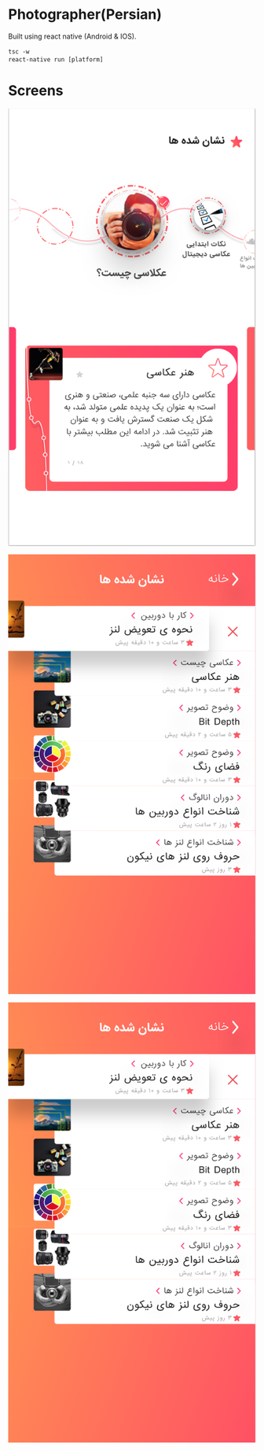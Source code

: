 # Photographer(Persian)
Built using react native (Android & IOS).

```
tsc -w
react-native run [platform]
```

# Screens

![Alt text](assets/screens/a.png?raw=true "Main Menu")

![Alt text](assets/screens/b.png?raw=true "Favs")

![Alt text](assets/screens/b.png?raw=true "Article")

